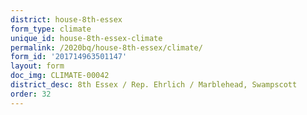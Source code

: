 ```yaml
---
district: house-8th-essex
form_type: climate
unique_id: house-8th-essex-climate
permalink: /2020bq/house-8th-essex/climate/
form_id: '201714963501147'
layout: form
doc_img: CLIMATE-00042
district_desc: 8th Essex / Rep. Ehrlich / Marblehead, Swampscott
order: 32
---
```


